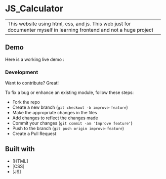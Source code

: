 # JS_Calculator

<table>
<tr>
<td>
  This website using html, css, and js. This web just for documenter myself in learning frontend and not a huge project
</td>
</tr>
</table>

## Demo
Here is a working live demo :  

### Development
Want to contribute? Great!

To fix a bug or enhance an existing module, follow these steps:

- Fork the repo
- Create a new branch (`git checkout -b improve-feature`)
- Make the appropriate changes in the files
- Add changes to reflect the changes made
- Commit your changes (`git commit -am 'Improve feature'`)
- Push to the branch (`git push origin improve-feature`)
- Create a Pull Request 

## Built with 

- [HTML]
- [CSS]
- [JS]
